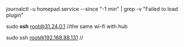 journalctl -u homepad.service --since "-1 min" | grep -v "Failed to load plugin"

sudo **ssh** root@31.24.0.1   //the same wi-fi with hub

sudo ssh root@192.168.88.131  //

